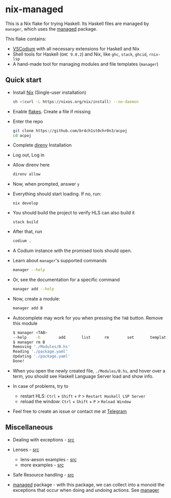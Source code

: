 # nix-managed

This is a Nix flake for trying Haskell. Its Haskell files are managed by `manager`, which uses the [managed](https://hackage.haskell.org/package/managed-1.0.9) package.

This flake contains:
- [VSCodium](https://vscodium.com/) with all necessary extensions for Haskell and Nix
- Shell tools for Haskell (`GHC 9.0.2`) and Nix, like `ghc`, `stack`, `ghcid`, `rnix-lsp`
- A hand-made tool for managing modules and file templates (`manager`)

## Quick start

- Install [Nix](https://nixos.org/download.html) (Single-user installation)
  ```sh
  sh <(curl -L https://nixos.org/nix/install) --no-daemon
  ```

- Enable [flakes](https://nixos.wiki/wiki/Flakes#Permanent). Create a file if missing

- Enter the repo
  ```sh
  git clone https://github.com/br4ch1st0chr0n3/acpoj
  cd acpoj
  ```

- Complete [direnv](https://direnv.net/docs/installation.html#from-system-packages) Installation

- Log out, Log in

- Allow direnv here
  ```sh
  direnv allow
  ```

- Now, when prompted, answer `y`

- Everything should start loading. If no, run:
  ```
  nix develop
  ```

- You should build the project to verify HLS can also build it
  ```
  stack build
  ```

- After that, run
  ```sh
  codium .
  ```

- A Codium instance with the promised tools should open.

- Learn about `manager`'s supported commands
  ```sh
  manager --help
  ```

- Or, see the documentation for a specific command
  ```sh
  manager add --help
  ```

- Now, create a module:
  ```sh
  manager add B
  ```

- Autocomplete may work for you when pressing the `TAB` button. Remove this module
  ```sh
  $ manager <TAB>
  --help    -h        add       list      rm        set       template
  $ manager rm B
  Removing './Modules/B.hs'
  Reading './package.yaml'
  Updating './package.yaml'
  Done!
  ```

- When you open the newly created file, `./Modules/B.hs`, and hover over a term, you should see Haskell Language Server load and show info.

- In case of problems, try to
  - restart HLS: `Ctrl` + `Shift` + `P` > `Restart Haskell LSP Server`
  - reload the window: `Ctrl` + `Shift` + `P` > `Reload Window`

- Feel free to create an issue or contact me at [Telegram](https://daniladanko.t.me)

## Miscellaneous

* Dealing with exceptions - [src](http://www.mega-nerd.com/erikd/Blog/CodeHacking/Haskell/what_do_you_mean.html)

* Lenses - [src](https://en.wikibooks.org/wiki/Haskell/Lenses_and_functional_references)
  * lens-aeson examples - [src](https://github.com/danidiaz/lens-aeson-examples/blob/master/src/Data/Aeson/Lens/Examples.hs)
  * more examples - [src](https://www.snoyman.com/blog/2017/05/playing-with-lens-aeson/)

* Safe Resource handling - [src](https://mmhaskell.com/blog/2022/6/23/resources-and-bracket)

* [managed](https://hackage.haskell.org/package/managed-1.0.9) package - with this package, we can collect into a monoid the exceptions that occur when doing and undoing actions. See [manager](./manager/)